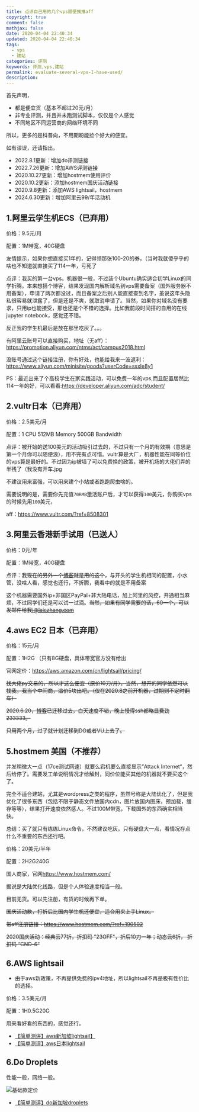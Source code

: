 ```yaml
---
title: 点评自己用的几个vps顺便推推aff
copyright: true
comment: false
mathjax: false
date: 2020-04-04 22:40:34
updated: 2020-04-04 22:40:34
tags:
  - vps
  - 建站
categories: 评测
keywords: 评测,vps,建站
permalink: evaluate-several-vps-I-have-used/
description:
---
```

首先声明，

- 都是便宜货（基本不超过20元/月）
- 非专业评测，并且并未跑测试脚本，仅仅是个人感觉
- 不同地区不同运营商的网络环境不同

所以，更多的是科普向，不用期盼能捡个好大的便宜。

如有谬误，还请指出。

- 2022.8.1更新：增加do评测链接
- 2022.7.26更新：增加AWS评测链接
- 2020.10.27更新：增加hostmem使用评价
- 2020.10.2更新：添加hostmem国庆活动链接
- 2020.9.8更新：添加AWS lightsail，hostmem
- 2024.6.30更新：增加阿里云99/年活动机
<!-- more -->

## 1.阿里云学生机ECS（已弃用）

价格：9.5元/月

配置：1M带宽，40G硬盘

友情提示，如果你想直接买1年的，记得领那张100-20的券，（当时我就傻乎乎的啥也不知道就直接买了114一年，亏死了

点评：我买的第一台vps。机器很一般，不过装个Ubuntu确实适合初学Linux的同学折腾。本来想搭个博客，结果发现国内解析域名到vps需要备案（国外服务器不用备案），申请了两次都没过，而且备案之后别人能直接查到名字，虽说这年头隐私很容易就泄露了，但是还是不爽，就取消申请了。当然，如果你对域名没有要求，只用ip也能接受，那也还是个不错的选择。比如我前段时间搭的自用的在线jupyter notebook，感觉还不错。

反正我的学生机最后是放在那里吃灰了。。。

有阿里云账号可以直接购买，地址（无aff）：<https://promotion.aliyun.com/ntms/act/campus2018.html>

没账号通过这个链接注册，你有好处，也能给我来一波返利：<https://www.aliyun.com/minisite/goods?userCode=ssxle8y1>

PS：最近出来了个高校学生在家实践活动，可以免费一年的vps,而且配置居然比114一年的好，可以看看:<https://developer.aliyun.com/adc/student/>

## 2.vultr日本（已弃用）

价格：2.5美元/月

配置：1 CPU 512MB Memory 500GB Bandwidth

点评：被开始的送100美元的活动吸引过去的，不过只有一个月的有效期（意思是第一个月你可以随便浪），用不完有点可惜。vultr算是大厂，机器性能在同等价位的vps算是最好的。不过因为ip被墙了可以免费换的政策，被开机场的大佬们弄的半残了（我没有开车.jpg

不建议用来富强，可以用来建个小站或者跑跑爬虫啥的。

需要说明的是，需要你先充值`70RMB`激活账户后，才可以获得`100`美元，你购买vps的时候先用`100`美元，

aff：<https://www.vultr.com/?ref=8508301>

## 3.阿里云香港新手试用（已送人）

价格：0元/年

配置：1M带宽，40G硬盘

点评：我~~现在的另外一个[博客](https://laiczhang.com)就是用的这个~~，与开头的学生机相同的配置，小水管，没啥人看，感觉也还行，不折腾，我看中的就是不用备案

这个机器需要国外ip+非国区PayPal+非大陆电话，加上阿里的风控，开通相当麻烦，不过同学们还是可以试一试滴。~~当然，如果有同学需要的话，60一个，可以发邮件给我<i@laiczhang.com>~~

## 4.aws EC2 日本（已弃用）

价格：15元/月

配置：1H2G （只有8G硬盘，具体带宽官方没有给出

官网定价：<https://aws.amazon.com/cn/lightsail/pricing/>

~~找大佬py交易的，所以才这么便宜（原价10刀/月），当然，想开的同学依然可以找我，我当个中间商，溢价5块出吧。（仅在2020.8之前开机器，过期则不定时翻车）~~

~~2020.6.20，[博客](https://laiczhang.com)已迁移过去，白天速度不错，晚上慢得ssh都略显费劲233333。~~

~~只用两个月，过了就计划迁移到DO或者VU上去了。~~

## 5.hostmem 美国（不推荐）

并发稍微大一点（17ce测试网速）就要么宕机要么直接显示”Attack Internet“，然后给停了。需要发工单说明情况才给解封，同价位能买其他的机器就不要买这个了。

完全不适合建站，尤其是wordpress之类的程序，虽然号称是大陆优化了，但是我优化了很多东西（包括不限于静态文件放国内cdn，图片放国内图床，预加载，缓存等等），结果打开速度依然感人。不过100M带宽，下载国外的东西确实相当快。

总结：买了就只有练练Linux命令，不然建议吃灰。只有硬盘大一点，看情况存点什么不重要的东西还行吧。

价格：20美元/半年

配置：2H2G240G

国人商家，官网<https://www.hostmem.com/>

据说是大陆优化线路，但是个人体验速度相当一般。

目前无货。可以先注册，有货的时候再下单。

~~国庆活动款，打折后比国内学生机还便宜，适合用来上手Linux。~~

~~带aff注册链接：<https://www.hostmem.com/?ref=190502>~~

~~2020国庆活动：经典云77折，折扣码 ”23OFF"，折后10刀一年；动态云6折， 折扣码 “CND-6“~~

## 6.AWS lightsail

- 由于aws新政策，不再提供免费的ipv4地址，所以lightsail不再是极有性价比的选择。

价格：3.5美元/月

配置：1H0.5G20G

用来看好看的东西的，感觉还行。

- [【简单测评】aws新加坡lightsail】](./aws-singapore-lightsail-simple-evaluation/)
- [【简单测评】aws日本lightsail](./aws-japan-lightsail-simple-evaluation/)

## 6.Do Droplets

性能一般，网络一般。

![基础款定价](https://cdn.zyha.cn/blog/20220809200103.png?x-oss-process=style/blog)

- [【简单测评】do新加坡droplets](./do-singapore-droplets-simple-evaluation/)
